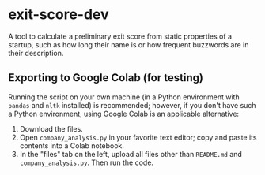 # exit-score-dev

A tool to calculate a preliminary exit score from static properties of a
startup, such as how long their name is or how frequent buzzwords are in their
description.

## Exporting to Google Colab (for testing)

Running the script on your own machine (in a Python environment with `pandas`
and `nltk` installed) is recommended; however, if you don't have such a Python
environment, using Google Colab is an applicable alternative:

1. Download the files.
2. Open `company_analysis.py` in your favorite text editor; copy and paste its
contents into a Colab notebook.
3. In the "files" tab on the left, upload all files other than `README.md` and
`company_analysis.py`. Then run the code.
